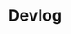 ---
layout: list
type: category
title: Devlog
slug: devlog
sidebar: true
description: >
  Developmeent
---